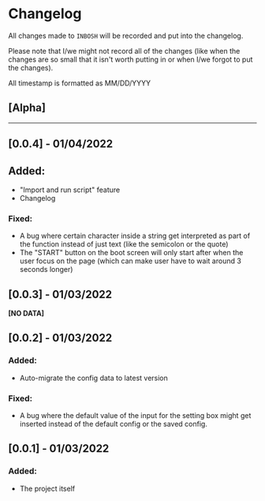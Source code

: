 # Changelog
All changes made to `INBOSH` will be recorded and put into the changelog.

Please note that I/we might not record all of the changes (like when the changes are so small that it isn't worth putting in or when I/we forgot to put the changes).

All timestamp is formatted as MM/DD/YYYY

## [Alpha]
---

## [0.0.4] - 01/04/2022
## Added:
 - "Import and run script" feature
 - Changelog

### Fixed:
 - A bug where certain character inside a string get interpreted as part of the function instead of just text (like the semicolon or the quote)
 - The "START" button on the boot screen will only start after when the user focus on the page (which can make user have to wait around 3 seconds longer)

## [0.0.3] - 01/03/2022
**[NO DATA]**

## [0.0.2] - 01/03/2022
### Added:
 - Auto-migrate the config data to latest version
### Fixed:
 - A bug where the default value of the input for the setting box might get inserted instead of the default config or the saved config.

## [0.0.1] - 01/03/2022
### Added:
 - The project itself